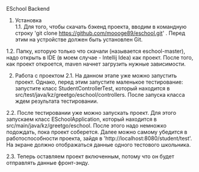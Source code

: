 ESchool 
Backend

1. Установка  
  1.1. Для того, чтобы скачать бэкенд проекта, вводим в командную строку 'git clone https://github.com/moooge89/eschool.git' .
  Перед этим на устройстве должен быть установлен Git. 
  
  1.2. Папку, которую только что скачали (называется eschool-master), надо открыть в IDE (в моем случае - Intellij Idea) как проект.
  После того, как проект откроется, maven начнет загрузить нужные зависимости.
  
  
2. Работа с проектом
  2.1. На данном этапе уже можно запустить проект. Однако, перед этим запустите маленькое тестирование: запустите класс StudentControllerTest, 
  который находится в src/test/java/kz/greetgo/eschool/controllers. После запуска класса ждем результата тестировании.
  
  2.2. После тестировании уже можно запускать проект. Для этого запускаем класс ESchoolApplication, который находится в 
  src/main/java/kz/greetgo/eschool. После этого надо немножко подождать, пока проект соберется. Далее можно самому убедится 
  в работоспособности проекта, зайдя в 'http://localhost:8080/student/test'. На экране должно отображаться данные одного тестового школьника.
  
  2.3. Теперь оставляем проект включенным, потому что он будет отправлять данные фронт-энду.
